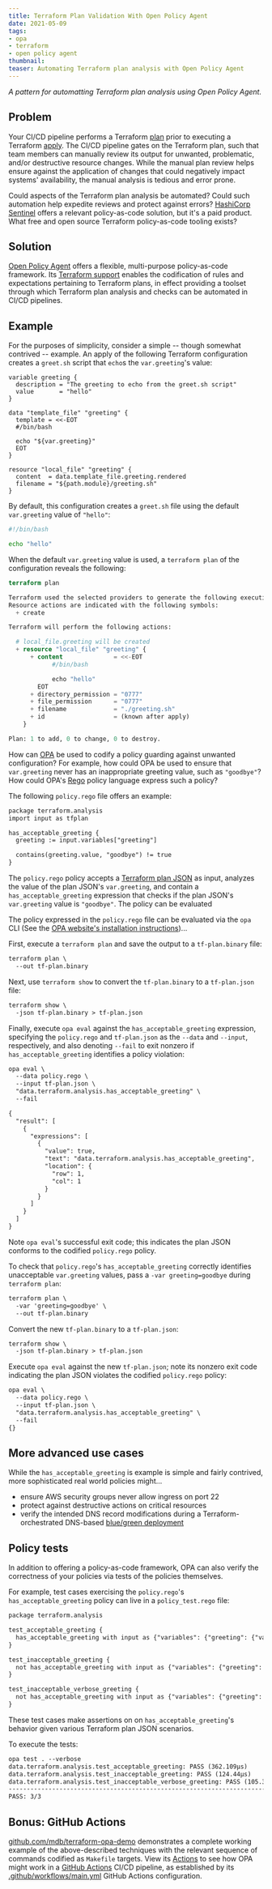 ```yaml
---
title: Terraform Plan Validation With Open Policy Agent
date: 2021-05-09
tags:
- opa
- terraform
- open policy agent
thumbnail:
teaser: Automating Terraform plan analysis with Open Policy Agent
---
```


_A pattern for automatting Terraform plan analysis using Open Policy Agent._

## Problem

Your CI/CD pipeline performs a Terraform [plan](https://www.terraform.io/docs/cli/commands/plan.html) prior to executing a Terraform [apply](https://www.terraform.io/docs/cli/commands/apply.html). The CI/CD pipeline gates on the Terraform plan, such that team members can manually review its output for unwanted, problematic, and/or destructive resource changes. While the manual plan review helps ensure against the application of changes that could negatively impact systems' availability, the manual analysis is tedious and error prone.

Could aspects of the Terraform plan analysis be automated? Could such automation help expedite reviews and protect against errors? [HashiCorp Sentinel](https://www.hashicorp.com/sentinel) offers a relevant policy-as-code solution, but it's a paid product. What free and open source Terraform policy-as-code tooling exists?

## Solution

[Open Policy Agent](https://www.openpolicyagent.org/) offers a flexible, multi-purpose policy-as-code framework. Its [Terraform support](https://www.openpolicyagent.org/docs/latest/terraform/) enables the codification of rules and expectations pertaining to Terraform plans, in effect providing a toolset through which Terraform plan analysis and checks can be automated in CI/CD pipelines.

## Example

For the purposes of simplicity, consider a simple -- though somewhat contrived -- example. An apply of the following Terraform configuration creates a `greet.sh` script that `echo`s the `var.greeting`'s value:

```hcl
variable greeting {
  description = "The greeting to echo from the greet.sh script"
  value       = "hello"
}

data "template_file" "greeting" {
  template = <<-EOT
  #/bin/bash

  echo "${var.greeting}"
  EOT
}

resource "local_file" "greeting" {
  content  = data.template_file.greeting.rendered
  filename = "${path.module}/greeting.sh"
}
```

By default, this configuration creates a `greet.sh` file using the default `var.greeting` value of `"hello"`:

```sh
#!/bin/bash

echo "hello"
```

When the default `var.greeting` value is used, a `terraform plan` of the configuration reveals the following:

```terraform
terraform plan

Terraform used the selected providers to generate the following execution plan.
Resource actions are indicated with the following symbols:
  + create

Terraform will perform the following actions:

  # local_file.greeting will be created
  + resource "local_file" "greeting" {
      + content              = <<-EOT
            #/bin/bash

            echo "hello"
        EOT
      + directory_permission = "0777"
      + file_permission      = "0777"
      + filename             = "./greeting.sh"
      + id                   = (known after apply)
    }

Plan: 1 to add, 0 to change, 0 to destroy.
```

How can [OPA](https://openpolicyagent.org) be used to codify a policy guarding against unwanted configuration? For example, how could OPA be used to ensure that `var.greeting` never has an inappropriate greeting value, such as `"goodbye"`? How could OPA's [Rego](https://www.openpolicyagent.org/docs/latest/policy-language/) policy language express such a policy?

The following `policy.rego` file offers an example:

```txt
package terraform.analysis
import input as tfplan

has_acceptable_greeting {
  greeting := input.variables["greeting"]

  contains(greeting.value, "goodbye") != true
}
```

The `policy.rego` policy accepts a [Terraform plan JSON](https://www.terraform.io/docs/internals/json-format.html) as input, analyzes the value of the plan JSON's `var.greeting`, and contain a `has_acceptable_greeting` expression that checks if the plan JSON's `var.greeting` value is `"goodbye"`. The policy can be evaluated 

The policy expressed in the `policy.rego` file can be evaluated via the `opa` CLI (See the [OPA website's installation instructions](https://www.openpolicyagent.org/docs/latest/#running-opa))...

First, execute a `terraform plan` and save the output to a `tf-plan.binary` file:

```txt
terraform plan \
  --out tf-plan.binary
```

Next, use `terraform show` to convert the `tf-plan.binary` to a `tf-plan.json` file:

```txt
terraform show \
  -json tf-plan.binary > tf-plan.json
```

Finally, execute `opa eval` against the `has_acceptable_greeting` expression, specifying the `policy.rego` and `tf-plan.json` as the `--data` and `--input`, respectively, and also denoting `--fail` to exit nonzero if `has_acceptable_greeting` identifies a policy violation:

```txt
opa eval \
  --data policy.rego \
  --input tf-plan.json \
  "data.terraform.analysis.has_acceptable_greeting" \
  --fail

{
  "result": [
    {
      "expressions": [
        {
          "value": true,
          "text": "data.terraform.analysis.has_acceptable_greeting",
          "location": {
            "row": 1,
            "col": 1
          }
        }
      ]
    }
  ]
}
```

Note `opa eval`'s successful exit code; this indicates the plan JSON conforms to the codified `policy.rego` policy.

To check that `policy.rego`'s `has_acceptable_greeting` correctly identifies unacceptable `var.greeting` values, pass a `-var greeting=goodbye` during `terraform plan`:

```txt
terraform plan \
  -var 'greeting=goodbye' \
  --out tf-plan.binary
```

Convert the new `tf-plan.binary` to a `tf-plan.json`:

```txt
terraform show \
  -json tf-plan.binary > tf-plan.json
```

Execute `opa eval` against the new `tf-plan.json`; note its nonzero exit code indicating the plan JSON violates the codified `policy.rego` policy:

```txt
opa eval \
  --data policy.rego \
  --input tf-plan.json \
  "data.terraform.analysis.has_acceptable_greeting" \
  --fail
{}
```

## More advanced use cases

While the `has_acceptable_greeting` is example is simple and fairly contrived, more sophisticated real world policies might...

* ensure AWS security groups never allow ingress on port 22
* protect against destructive actions on critical resources
* verify the intended DNS record modifications during a Terraform-orchestrated DNS-based [blue/green deployment](https://martinfowler.com/bliki/BlueGreenDeployment.html)

## Policy tests

In addition to offering a policy-as-code framework, OPA can also verify the correctness of your policies via tests of the policies themselves.

For example, test cases exercising the `policy.rego`'s `has_acceptable_greeting` policy can live in a `policy_test.rego` file:

```txt
package terraform.analysis

test_acceptable_greeting {
  has_acceptable_greeting with input as {"variables": {"greeting": {"value": "hello"}}}
}

test_inacceptable_greeting {
  not has_acceptable_greeting with input as {"variables": {"greeting": {"value": "goodbye"}}}
}

test_inacceptable_verbose_greeting {
  not has_acceptable_greeting with input as {"variables": {"greeting": {"value": "foo goodbye bar"}}}
}
```

These test cases make assertions on on `has_acceptable_greeting`'s behavior given various Terraform plan JSON scenarios.

To execute the tests:

```txt
opa test . --verbose
data.terraform.analysis.test_acceptable_greeting: PASS (362.109µs)
data.terraform.analysis.test_inacceptable_greeting: PASS (124.44µs)
data.terraform.analysis.test_inacceptable_verbose_greeting: PASS (105.393µs)
--------------------------------------------------------------------------------
PASS: 3/3
```

## Bonus: GitHub Actions

[github.com/mdb/terraform-opa-demo](https://github.com/mdb/terraform-opa-demo) demonstrates a complete working example of the above-described techniques with the relevant sequence of commands codified as `Makefile` targets. View its [Actions](https://github.com/mdb/terraform-opa-demo/actions) to see how OPA might work in a [GitHub Actions](https://github.com/features/actions) CI/CD pipeline, as established by its [.github/workflows/main.yml](https://github.com/mdb/terraform-opa-demo/blob/main/.github/workflows/main.yml) GitHub Actions configuration.
